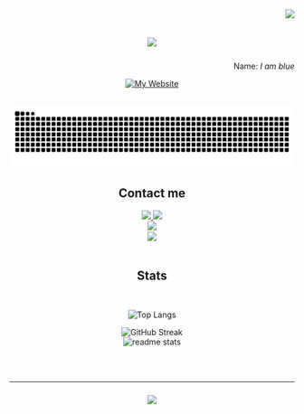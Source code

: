 <img align="right" src="https://komarev.com/ghpvc/?username=xasadness&style=for-the-badge" />

<h1 align="center">
    <img src="https://readme-typing-svg.herokuapp.com/?font=Righteous&size=35&center=true&vCenter=true&width=500&height=70&duration=4000&lines=Hello+World!!!;+Developer" />
</h1>

<p align="right">Name: <i color="blue">I am blue</i></p>

<p align="center">
    <a href="https://xqsadness.vercel.app/" target="_blank">
        <img src="https://img.shields.io/badge/Visit%20My%20Website-007bff?style=for-the-badge&logo=google-chrome&logoColor=white" alt="My Website">
    </a>
</p>

<br/>

<img alt="snake eating my contributions" src="https://raw.githubusercontent.com/xqsadness/xqsadness/output/github-contribution-grid-snake.svg" />

<h2 align="center">Contact me</h2>
<div align="center"> 
  <a href="https://linkedin.com/in/xuanquy" target="_blank">
    <img src="https://img.shields.io/badge/LinkedIn-0077B5?style=for-the-badge&logo=linkedin&logoColor=white" target="_blank" />
  </a>
  <a href="https://www.instagram.com/_xuan_quy/" target="_blank">
    <img src="https://img.shields.io/badge/Instagram-333333?style=for-the-badge&logo=instagram&logoColor=red">
  </a>
  <div>
    <a href="https://github.com/xqsadness" target="_blank">
      <img src="https://img.shields.io/badge/Github-xqsadness-green?style=for-the-badge&logo=github">
    </a>
  </div>
  <div>
    <a href="mailto:mailto:xuanquy2433@gmail.com" target="_blank">
      <img src="https://img.shields.io/badge/Email-xuanquy2433@gmail.com-teal?style=for-the-badge&logo=gmail">
    </a>
  </div>
</div>

<!---
 <hr/> 
 
<h2 align="center">Languages-Frameworks-Tools</h2>
<br/>
<div align="center">
  <img src="https://skillicons.dev/icons?i=swift,github,git,vscode,mongodb,react,java,figma,markdown,spring,netlify"/><br>
  <img src="https://skillicons.dev/icons?i=javascript,firebase,mysql,bootstrap,mui,html,css,photoshop,postman,vercel" /><br>
</div>
-->

<br/>
<!--- <hr/> -->

<h2 align="center">Stats</h2>
<br>
<div align="center">
    
  ![Top Langs](https://github-readme-stats.vercel.app/api/top-langs/?username=xqsadness&layout=compact&theme=tokyonight)

  <img src="https://streak-stats.demolab.com?user=xqsadness&theme=holi-theme" alt="GitHub Streak"/>
    <br/>
  <img width=390 src="https://github-readme-stats-salesp07.vercel.app/api?username=xqsadness&count_private=true&show_icons=true&theme=react&rank_icon=github&border_radius=10" alt="readme stats" />

</div>

<br/><br/>
<hr/>

<h3 align="center">
    <img src="https://readme-typing-svg.herokuapp.com/?font=Righteous&size=25&center=true&vCenter=true&width=500&height=70&duration=4000&lines=Thanks+for+visiting!;+!!!">
</h3>

<br/>
